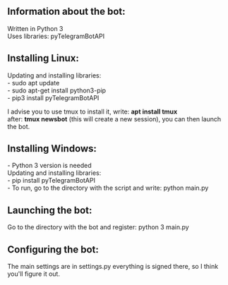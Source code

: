 <h2><b>Information about the bot:</b></h2>
Written in Python 3 </br>
Uses libraries: pyTelegramBotAPI

<h2><b>Installing Linux:</b></h2>
Updating and installing libraries: </br>
	- sudo apt update </br>
 	- sudo apt-get install python3-pip </br>
  	- pip3 install pyTelegramBotAPI </br>

I advise you to use tmux to install it, write: <b>apt install tmux</b> </br>
after: <b>tmux newsbot</b> (this will create a new session), you can then launch the bot.

<h2><b>Installing Windows:</b></h2>
- Python 3 version is needed </br>
Updating and installing libraries: </br>
- pip install pyTelegramBotAPI </br>
- To run, go to the directory with the script and write: python main.py

<h2><b>Launching the bot:</b></h2>
Go to the directory with the bot and register: python 3 main.py

<h2><b>Configuring the bot:</b></h2>
The main settings are in settings.py everything is signed there, so I think you'll figure it out.
